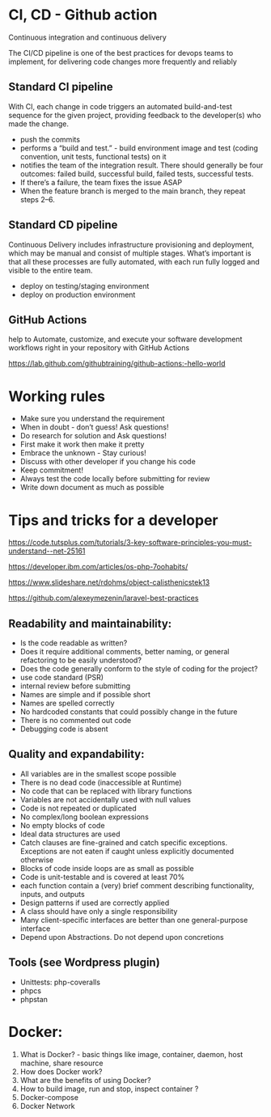 # CI, CD - Github action

Continuous integration and continuous delivery

The CI/CD pipeline is one of the best practices for devops teams to implement, for delivering code changes more frequently and reliably

## Standard CI pipeline

With CI, each change in code triggers an automated build-and-test sequence for the given project, providing feedback to the developer(s) who made the change. 

- push the commits
- performs a “build and test.” - build environment image and test (coding convention, unit tests, functional tests) on it
- notifies the team of the integration result. There should generally be four outcomes: failed build, successful build, failed tests, successful tests.
- If there’s a failure, the team fixes the issue ASAP
- When the feature branch is merged to the main branch, they repeat steps 2–6.

## Standard CD pipeline

Continuous Delivery includes infrastructure provisioning and deployment, which may be manual and consist of multiple stages. What’s important is that all these processes are fully automated, with each run fully logged and visible to the entire team.

- deploy on testing/staging environment
- deploy on production environment

## GitHub Actions 

help to Automate, customize, and execute your software development workflows right in your repository with GitHub Actions

https://lab.github.com/githubtraining/github-actions:-hello-world

# Working rules

- Make sure you understand the requirement
- When in doubt - don’t guess! Ask questions!
- Do research for solution and Ask questions!
- First make it work then make it pretty
- Embrace the unknown - Stay curious!
- Discuss with other developer if you change his code
- Keep commitment!
- Always test the code locally before submitting for review
- Write down document as much as possible

# Tips and tricks for a developer

https://code.tutsplus.com/tutorials/3-key-software-principles-you-must-understand--net-25161

https://developer.ibm.com/articles/os-php-7oohabits/

https://www.slideshare.net/rdohms/object-calisthenicstek13

https://github.com/alexeymezenin/laravel-best-practices

## Readability and maintainability: 

- Is the code readable as written?  
- Does it require additional comments, better naming, or general refactoring to be easily understood?  
- Does the code generally conform to the style of coding for the project?
- use code standard (PSR)
- internal review before submitting
- Names are simple and if possible short
- Names are spelled correctly
- No hardcoded constants that could possibly change in the future
- There is no commented out code
- Debugging code is absent
 
 
## Quality and expandability:
 - All variables are in the smallest scope possible
 - There is no dead code (inaccessible at Runtime)
 - No code that can be replaced with library functions
 - Variables are not accidentally used with null values
 - Code is not repeated or duplicated
 - No complex/long boolean expressions
 - No empty blocks of code
 - Ideal data structures are used
 - Catch clauses are fine-grained and catch specific exceptions. Exceptions are not eaten if caught unless explicitly documented otherwise
 - Blocks of code inside loops are as small as possible
 - Code is unit-testable and is covered at least 70%
 - each function contain a (very) brief comment describing functionality, inputs, and outputs
 - Design patterns if used are correctly applied
 - A class should have only a single responsibility
 - Many client-specific interfaces are better than one general-purpose interface
 - Depend upon Abstractions. Do not depend upon concretions

## Tools (see Wordpress plugin)
 - Unittests: php-coveralls
 - phpcs
 - phpstan

# Docker:

1. What is Docker? - basic things like image, container, daemon, host machine, share resource
2. How does Docker work?
3. What are the benefits of using Docker?
4. How to build image, run and stop, inspect container ?
5. Docker-compose
6. Docker Network 